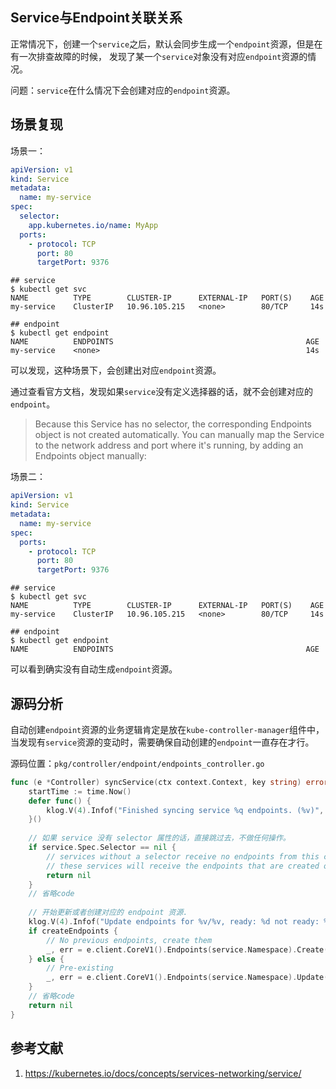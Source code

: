 ## Service与Endpoint关联关系
正常情况下，创建一个`service`之后，默认会同步生成一个`endpoint`资源，但是在有一次排查故障的时候，
发现了某一个`service`对象没有对应`endpoint`资源的情况。

问题：`service`在什么情况下会创建对应的`endpoint`资源。

## 场景复现
场景一：
```yaml
apiVersion: v1
kind: Service
metadata:
  name: my-service
spec:
  selector:
    app.kubernetes.io/name: MyApp
  ports:
    - protocol: TCP
      port: 80
      targetPort: 9376
```

```shell
## service
$ kubectl get svc
NAME          TYPE        CLUSTER-IP      EXTERNAL-IP   PORT(S)    AGE
my-service    ClusterIP   10.96.105.215   <none>        80/TCP     14s

## endpoint
$ kubectl get endpoint
NAME          ENDPOINTS                                           AGE
my-service    <none>                                              14s
```
可以发现，这种场景下，会创建出对应`endpoint`资源。

通过查看官方文档，发现如果`service`没有定义选择器的话，就不会创建对应的`endpoint`。
> Because this Service has no selector, the corresponding Endpoints object is not created automatically. You can manually map the Service to the network address and port where it's running, by adding an Endpoints object manually:

场景二：
```yaml
apiVersion: v1
kind: Service
metadata:
  name: my-service
spec:
  ports:
    - protocol: TCP
      port: 80
      targetPort: 9376
```

```shell
## service
$ kubectl get svc
NAME          TYPE        CLUSTER-IP      EXTERNAL-IP   PORT(S)    AGE
my-service    ClusterIP   10.96.105.215   <none>        80/TCP     14s

## endpoint
$ kubectl get endpoint
NAME          ENDPOINTS                                           AGE
```
可以看到确实没有自动生成`endpoint`资源。

## 源码分析
自动创建`endpoint`资源的业务逻辑肯定是放在`kube-controller-manager`组件中，
当发现有`service`资源的变动时，需要确保自动创建的`endpoint`一直存在才行。

源码位置：`pkg/controller/endpoint/endpoints_controller.go`
```go
func (e *Controller) syncService(ctx context.Context, key string) error {
	startTime := time.Now()
	defer func() {
		klog.V(4).Infof("Finished syncing service %q endpoints. (%v)", key, time.Since(startTime))
	}() 
	
	// 如果 service 没有 selector 属性的话，直接跳过去，不做任何操作。
	if service.Spec.Selector == nil {
		// services without a selector receive no endpoints from this controller;
		// these services will receive the endpoints that are created out-of-band via the REST API.
		return nil
	}
	// 省略code
	
	// 开始更新或者创建对应的 endpoint 资源.
	klog.V(4).Infof("Update endpoints for %v/%v, ready: %d not ready: %d", service.Namespace, service.Name, totalReadyEps, totalNotReadyEps)
	if createEndpoints {
		// No previous endpoints, create them
		_, err = e.client.CoreV1().Endpoints(service.Namespace).Create(ctx, newEndpoints, metav1.CreateOptions{})
	} else {
		// Pre-existing
		_, err = e.client.CoreV1().Endpoints(service.Namespace).Update(ctx, newEndpoints, metav1.UpdateOptions{})
	}
	// 省略code
	return nil
}
```

## 参考文献
1. https://kubernetes.io/docs/concepts/services-networking/service/